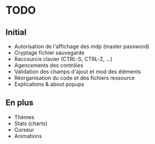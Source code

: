 # TODO
## Initial
* Autorisation de l'affichage des mdp (master password)
* Cryptage fichier sauvegarde
* Raccourcis clavier (CTRL-S, CTRL-Z, ...)
* Agencements des contrôles
* Validation des champs d'ajout et mod des éléments
* Réorganisation du code et des fichiers ressource
* Explications & about popups

## En plus
* Thèmes
* Stats (charts)
* Curseur
* Animations
